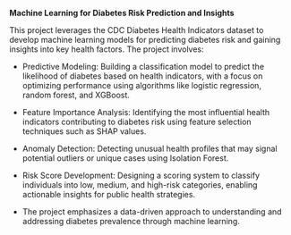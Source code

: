 **Machine Learning for Diabetes Risk Prediction and Insights**

This project leverages the CDC Diabetes Health Indicators dataset to develop machine learning models for predicting diabetes risk and gaining insights into key health factors. The project involves:

- </u>Predictive Modeling</u>: Building a classification model to predict the likelihood of diabetes based on health indicators, with a focus on optimizing performance using algorithms like logistic regression, random forest, and XGBoost.
- </u>Feature Importance Analysis</u>: Identifying the most influential health indicators contributing to diabetes risk using feature selection techniques such as SHAP values.
- </u>Anomaly Detection</u>: Detecting unusual health profiles that may signal potential outliers or unique cases using Isolation Forest.
- </u>Risk Score Development</u>: Designing a scoring system to classify individuals into low, medium, and high-risk categories, enabling actionable insights for public health strategies.

- The project emphasizes a data-driven approach to understanding and addressing diabetes prevalence through machine learning.
